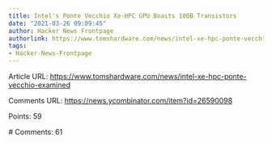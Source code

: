 ```yaml
---
title: Intel's Ponte Vecchio Xe-HPC GPU Boasts 100B Transistors
date: "2021-03-26 09:09:45"
author: Hacker News Frontpage
authorlink: https://www.tomshardware.com/news/intel-xe-hpc-ponte-vecchio-examined
tags:
- Hacker-News-Frontpage
---
```


<p>Article URL: <a href="https://www.tomshardware.com/news/intel-xe-hpc-ponte-vecchio-examined">https://www.tomshardware.com/news/intel-xe-hpc-ponte-vecchio-examined</a></p>
<p>Comments URL: <a href="https://news.ycombinator.com/item?id=26590098">https://news.ycombinator.com/item?id=26590098</a></p>
<p>Points: 59</p>
<p># Comments: 61</p>
